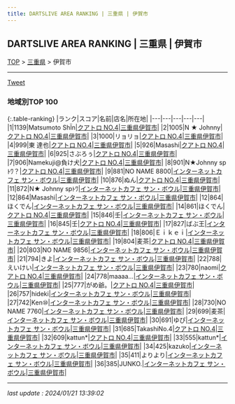 ```yaml
---
title: DARTSLIVE AREA RANKING | 三重県 | 伊賀市
---
```

## DARTSLIVE AREA RANKING | 三重県 | 伊賀市

[TOP](/darts/rank/) > [三重県](/darts/rank/三重県/) > 伊賀市

___

<a href="https://twitter.com/share?ref_src=twsrc%5Etfw" data-text="DARTSLIVE AREA RANKING | 三重県伊賀市" class="twitter-share-button" data-via="DARTSLIVE" data-hashtags="DARTSLIVE" data-related="DARTSLIVE" data-show-count="false">Tweet</a>

### 地域別TOP 100

{:.table-ranking}
|ランク|スコア|名前|店名|所在地|
|---|---|---|---|---|
|1|1139|Matsumoto ShÏn|<a href="https://search.dartslive.com/jp/shop/e6d2e05e696a06ec0d9b047a20a7ba1e">クアトロ NO.4</a>|<a href="/darts/rank/三重県/伊賀市">三重県伊賀市</a>|
|2|1005|N ★ Johnny|<a href="https://search.dartslive.com/jp/shop/e6d2e05e696a06ec0d9b047a20a7ba1e">クアトロ NO.4</a>|<a href="/darts/rank/三重県/伊賀市">三重県伊賀市</a>|
|3|1000|リョリョ|<a href="https://search.dartslive.com/jp/shop/e6d2e05e696a06ec0d9b047a20a7ba1e">クアトロ NO.4</a>|<a href="/darts/rank/三重県/伊賀市">三重県伊賀市</a>|
|4|999|東 達也|<a href="https://search.dartslive.com/jp/shop/e6d2e05e696a06ec0d9b047a20a7ba1e">クアトロ NO.4</a>|<a href="/darts/rank/三重県/伊賀市">三重県伊賀市</a>|
|5|926|Masashi|<a href="https://search.dartslive.com/jp/shop/e6d2e05e696a06ec0d9b047a20a7ba1e">クアトロ NO.4</a>|<a href="/darts/rank/三重県/伊賀市">三重県伊賀市</a>|
|6|925|さぶろぅ|<a href="https://search.dartslive.com/jp/shop/e6d2e05e696a06ec0d9b047a20a7ba1e">クアトロ NO.4</a>|<a href="/darts/rank/三重県/伊賀市">三重県伊賀市</a>|
|7|906|Namekuji@負け犬|<a href="https://search.dartslive.com/jp/shop/e6d2e05e696a06ec0d9b047a20a7ba1e">クアトロ NO.4</a>|<a href="/darts/rank/三重県/伊賀市">三重県伊賀市</a>|
|8|901|N★Johnny spﾄﾜ？|<a href="https://search.dartslive.com/jp/shop/e6d2e05e696a06ec0d9b047a20a7ba1e">クアトロ NO.4</a>|<a href="/darts/rank/三重県/伊賀市">三重県伊賀市</a>|
|9|881|NO NAME 8800|<a href="https://search.dartslive.com/jp/shop/34c30dd12e8382640d9b047a20a7ba1e">インターネットカフェ サン・ボウル</a>|<a href="/darts/rank/三重県/伊賀市">三重県伊賀市</a>|
|10|876|ぬん|<a href="https://search.dartslive.com/jp/shop/e6d2e05e696a06ec0d9b047a20a7ba1e">クアトロ NO.4</a>|<a href="/darts/rank/三重県/伊賀市">三重県伊賀市</a>|
|11|872|N★ Johnny spﾄﾜ|<a href="https://search.dartslive.com/jp/shop/34c30dd12e8382640d9b047a20a7ba1e">インターネットカフェ サン・ボウル</a>|<a href="/darts/rank/三重県/伊賀市">三重県伊賀市</a>|
|12|864|Masashi|<a href="https://search.dartslive.com/jp/shop/34c30dd12e8382640d9b047a20a7ba1e">インターネットカフェ サン・ボウル</a>|<a href="/darts/rank/三重県/伊賀市">三重県伊賀市</a>|
|12|864|ほくでん|<a href="https://search.dartslive.com/jp/shop/34c30dd12e8382640d9b047a20a7ba1e">インターネットカフェ サン・ボウル</a>|<a href="/darts/rank/三重県/伊賀市">三重県伊賀市</a>|
|14|861|ほくでん|<a href="https://search.dartslive.com/jp/shop/e6d2e05e696a06ec0d9b047a20a7ba1e">クアトロ NO.4</a>|<a href="/darts/rank/三重県/伊賀市">三重県伊賀市</a>|
|15|846|壬|<a href="https://search.dartslive.com/jp/shop/34c30dd12e8382640d9b047a20a7ba1e">インターネットカフェ サン・ボウル</a>|<a href="/darts/rank/三重県/伊賀市">三重県伊賀市</a>|
|16|845|壬|<a href="https://search.dartslive.com/jp/shop/e6d2e05e696a06ec0d9b047a20a7ba1e">クアトロ NO.4</a>|<a href="/darts/rank/三重県/伊賀市">三重県伊賀市</a>|
|17|827|ばぶ王|<a href="https://search.dartslive.com/jp/shop/34c30dd12e8382640d9b047a20a7ba1e">インターネットカフェ サン・ボウル</a>|<a href="/darts/rank/三重県/伊賀市">三重県伊賀市</a>|
|18|806|Ｅｉｋｅｉ|<a href="https://search.dartslive.com/jp/shop/34c30dd12e8382640d9b047a20a7ba1e">インターネットカフェ サン・ボウル</a>|<a href="/darts/rank/三重県/伊賀市">三重県伊賀市</a>|
|19|804|麦茶|<a href="https://search.dartslive.com/jp/shop/e6d2e05e696a06ec0d9b047a20a7ba1e">クアトロ NO.4</a>|<a href="/darts/rank/三重県/伊賀市">三重県伊賀市</a>|
|20|803|NO NAME 9856|<a href="https://search.dartslive.com/jp/shop/34c30dd12e8382640d9b047a20a7ba1e">インターネットカフェ サン・ボウル</a>|<a href="/darts/rank/三重県/伊賀市">三重県伊賀市</a>|
|21|794|きよ|<a href="https://search.dartslive.com/jp/shop/34c30dd12e8382640d9b047a20a7ba1e">インターネットカフェ サン・ボウル</a>|<a href="/darts/rank/三重県/伊賀市">三重県伊賀市</a>|
|22|788|えいけい|<a href="https://search.dartslive.com/jp/shop/34c30dd12e8382640d9b047a20a7ba1e">インターネットカフェ サン・ボウル</a>|<a href="/darts/rank/三重県/伊賀市">三重県伊賀市</a>|
|23|780|naomi|<a href="https://search.dartslive.com/jp/shop/e6d2e05e696a06ec0d9b047a20a7ba1e">クアトロ NO.4</a>|<a href="/darts/rank/三重県/伊賀市">三重県伊賀市</a>|
|24|778|maaaa...|<a href="https://search.dartslive.com/jp/shop/34c30dd12e8382640d9b047a20a7ba1e">インターネットカフェ サン・ボウル</a>|<a href="/darts/rank/三重県/伊賀市">三重県伊賀市</a>|
|25|777|がめ爺。|<a href="https://search.dartslive.com/jp/shop/e6d2e05e696a06ec0d9b047a20a7ba1e">クアトロ NO.4</a>|<a href="/darts/rank/三重県/伊賀市">三重県伊賀市</a>|
|26|757|hideki|<a href="https://search.dartslive.com/jp/shop/34c30dd12e8382640d9b047a20a7ba1e">インターネットカフェ サン・ボウル</a>|<a href="/darts/rank/三重県/伊賀市">三重県伊賀市</a>|
|27|742|Ken⑩|<a href="https://search.dartslive.com/jp/shop/34c30dd12e8382640d9b047a20a7ba1e">インターネットカフェ サン・ボウル</a>|<a href="/darts/rank/三重県/伊賀市">三重県伊賀市</a>|
|28|730|NO NAME 7760|<a href="https://search.dartslive.com/jp/shop/34c30dd12e8382640d9b047a20a7ba1e">インターネットカフェ サン・ボウル</a>|<a href="/darts/rank/三重県/伊賀市">三重県伊賀市</a>|
|29|699|麦茶|<a href="https://search.dartslive.com/jp/shop/34c30dd12e8382640d9b047a20a7ba1e">インターネットカフェ サン・ボウル</a>|<a href="/darts/rank/三重県/伊賀市">三重県伊賀市</a>|
|30|691|ゆぴ|<a href="https://search.dartslive.com/jp/shop/34c30dd12e8382640d9b047a20a7ba1e">インターネットカフェ サン・ボウル</a>|<a href="/darts/rank/三重県/伊賀市">三重県伊賀市</a>|
|31|685|TakashiNo.4|<a href="https://search.dartslive.com/jp/shop/e6d2e05e696a06ec0d9b047a20a7ba1e">クアトロ NO.4</a>|<a href="/darts/rank/三重県/伊賀市">三重県伊賀市</a>|
|32|609|kattun*|<a href="https://search.dartslive.com/jp/shop/e6d2e05e696a06ec0d9b047a20a7ba1e">クアトロ NO.4</a>|<a href="/darts/rank/三重県/伊賀市">三重県伊賀市</a>|
|33|555|kattun*|<a href="https://search.dartslive.com/jp/shop/34c30dd12e8382640d9b047a20a7ba1e">インターネットカフェ サン・ボウル</a>|<a href="/darts/rank/三重県/伊賀市">三重県伊賀市</a>|
|34|425|kazuko|<a href="https://search.dartslive.com/jp/shop/34c30dd12e8382640d9b047a20a7ba1e">インターネットカフェ サン・ボウル</a>|<a href="/darts/rank/三重県/伊賀市">三重県伊賀市</a>|
|35|411|よりより|<a href="https://search.dartslive.com/jp/shop/34c30dd12e8382640d9b047a20a7ba1e">インターネットカフェ サン・ボウル</a>|<a href="/darts/rank/三重県/伊賀市">三重県伊賀市</a>|
|36|385|JUNKO.|<a href="https://search.dartslive.com/jp/shop/34c30dd12e8382640d9b047a20a7ba1e">インターネットカフェ サン・ボウル</a>|<a href="/darts/rank/三重県/伊賀市">三重県伊賀市</a>|



___

_last update : 2024/01/21 13:39:02_


<script src="https://cdnjs.cloudflare.com/ajax/libs/jquery/3.6.1/jquery.min.js" integrity="sha512-aVKKRRi/Q/YV+4mjoKBsE4x3H+BkegoM/em46NNlCqNTmUYADjBbeNefNxYV7giUp0VxICtqdrbqU7iVaeZNXA==" crossorigin="anonymous" referrerpolicy="no-referrer"></script>
<script src="https://cdnjs.cloudflare.com/ajax/libs/jquery.tablesorter/2.31.3/js/jquery.tablesorter.min.js" integrity="sha512-qzgd5cYSZcosqpzpn7zF2ZId8f/8CHmFKZ8j7mU4OUXTNRd5g+ZHBPsgKEwoqxCtdQvExE5LprwwPAgoicguNg==" crossorigin="anonymous" referrerpolicy="no-referrer"></script>
<link rel="stylesheet" href="https://cdnjs.cloudflare.com/ajax/libs/jquery.tablesorter/2.31.3/css/theme.default.min.css" integrity="sha512-wghhOJkjQX0Lh3NSWvNKeZ0ZpNn+SPVXX1Qyc9OCaogADktxrBiBdKGDoqVUOyhStvMBmJQ8ZdMHiR3wuEq8+w==" crossorigin="anonymous" referrerpolicy="no-referrer" />
<script>
$(function() {
    $(".table-ranking").tablesorter({sortList:[[0, 0]]});
});
</script>

<script async src="https://platform.twitter.com/widgets.js" charset="utf-8"></script>